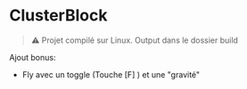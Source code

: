 # ClusterBlock

> :warning: Projet compilé sur Linux. Output dans le dossier build

Ajout bonus:
* Fly avec un toggle (Touche [F] ) et une "gravité"
